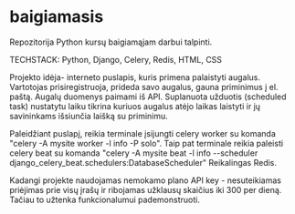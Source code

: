 # baigiamasis
Repozitorija Python kursų baigiamąjam darbui talpinti.

TECHSTACK: Python, Django, Celery, Redis, HTML, CSS

Projekto idėja- interneto puslapis, kuris primena palaistyti augalus. Vartotojas prisiregistruoja, prideda savo augalus, gauna priminimus į el. paštą. Augalų duomenys paimami iš API. Suplanuota užduotis (scheduled task) nustatytu laiku tikrina kuriuos augalus atėjo laikas laistyti ir jų savininkams išsiunčia laišką su priminimu.

Paleidžiant puslapį, reikia terminale įsijungti celery worker su komanda "celery -A mysite worker -l info -P solo".
Taip pat terminale reikia paleisti celery beat su komanda 
"celery -A mysite beat -l info --scheduler django_celery_beat.schedulers:DatabaseScheduler"
Reikalingas Redis.

Kadangi projekte naudojamas nemokamo plano API key - nesuteikiamas priėjimas prie visų įrašų ir ribojamas užklausų skaičius iki 300 per dieną. Tačiau to užtenka funkcionalumui pademonstruoti. 
